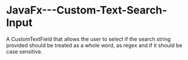 # JavaFx---Custom-Text-Search-Input
A CustomTextField that allows the user to select if the search string provided should be treated as a whole word, as regex and if it should be case sensitive.
